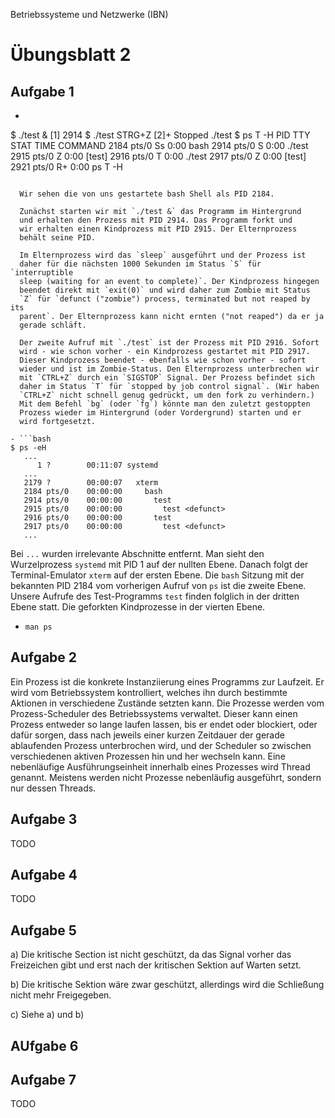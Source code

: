 Betriebssysteme und Netzwerke (IBN)

# Übungsblatt 2

## Aufgabe 1

- ```bash
$ ./test &
[1] 2914
$ ./test
STRG+Z
[2]+  Stopped                 ./test
$ ps T -H
    PID TTY      STAT   TIME COMMAND
   2184 pts/0    Ss     0:00 bash
   2914 pts/0    S      0:00   ./test
   2915 pts/0    Z      0:00     [test] <defunct>
   2916 pts/0    T      0:00   ./test
   2917 pts/0    Z      0:00     [test] <defunct>
   2921 pts/0    R+     0:00   ps T -H
```

  Wir sehen die von uns gestartete bash Shell als PID 2184.

  Zunächst starten wir mit `./test &` das Programm im Hintergrund
  und erhalten den Prozess mit PID 2914. Das Programm forkt und
  wir erhalten einen Kindprozess mit PID 2915. Der Elternprozess
  behält seine PID.

  Im Elternprozess wird das `sleep` ausgeführt und der Prozess ist
  daher für die nächsten 1000 Sekunden im Status `S` für `interruptible
  sleep (waiting for an event to complete)`. Der Kindprozess hingegen
  beendet direkt mit `exit(0)` und wird daher zum Zombie mit Status
  `Z` für `defunct ("zombie") process, terminated but not reaped by its
  parent`. Der Elternprozess kann nicht ernten ("not reaped") da er ja
  gerade schläft.

  Der zweite Aufruf mit `./test` ist der Prozess mit PID 2916. Sofort
  wird - wie schon vorher - ein Kindprozess gestartet mit PID 2917.
  Dieser Kindprozess beendet - ebenfalls wie schon vorher - sofort
  wieder und ist im Zombie-Status. Den Elternprozess unterbrechen wir
  mit `CTRL+Z` durch ein `SIGSTOP` Signal. Der Prozess befindet sich
  daher im Status `T` für `stopped by job control signal`. (Wir haben
  `CTRL+Z` nicht schnell genug gedrückt, um den fork zu verhindern.)
  Mit dem Befehl `bg` (oder `fg`) könnte man den zuletzt gestoppten
  Prozess wieder im Hintergrund (oder Vordergrund) starten und er
  wird fortgesetzt.

- ```bash
$ ps -eH
   ...
      1 ?        00:11:07 systemd
   ...
   2179 ?        00:00:07   xterm
   2184 pts/0    00:00:00     bash
   2914 pts/0    00:00:00       test
   2915 pts/0    00:00:00         test <defunct>
   2916 pts/0    00:00:00       test
   2917 pts/0    00:00:00         test <defunct>
   ...
```

  Bei `...` wurden irrelevante Abschnitte entfernt. Man sieht den
  Wurzelprozess `systemd` mit PID 1 auf der nullten Ebene. Danach
  folgt der Terminal-Emulator `xterm` auf der ersten Ebene. Die
  `bash` Sitzung mit der bekannten PID 2184 vom vorherigen Aufruf
  von `ps` ist die zweite Ebene. Unsere Aufrufe des Test-Programms
  `test` finden folglich in der dritten Ebene statt. Die geforkten
  Kindprozesse in der vierten Ebene.

- `man ps`

## Aufgabe 2

Ein Prozess ist die konkrete Instanziierung eines Programms zur Laufzeit. Er wird vom Betriebssystem kontrolliert, welches ihn durch bestimmte Aktionen in verschiedene Zustände setzten kann. Die Prozesse werden vom Prozess-Scheduler des Betriebssystems verwaltet. Dieser kann einen Prozess entweder so lange laufen lassen, bis er endet oder blockiert, oder dafür sorgen, dass nach jeweils einer kurzen Zeitdauer der gerade ablaufenden Prozess unterbrochen wird, und der Scheduler so zwischen verschiedenen aktiven Prozessen hin und her wechseln kann.
Eine nebenläufige Ausführungseinheit innerhalb eines Prozesses wird Thread genannt. Meistens werden nicht Prozesse nebenläufig ausgeführt, sondern nur dessen Threads.

## Aufgabe 3

TODO

## Aufgabe 4

TODO

## Aufgabe 5

a) Die kritische Section ist nicht geschützt, da das Signal vorher das Freizeichen gibt und erst nach der kritischen Sektion auf Warten setzt.

b) Die kritische Sektion wäre zwar geschützt, allerdings wird die Schließung nicht mehr Freigegeben.

c) Siehe a) und b)

## AUfgabe 6

## Aufgabe 7

TODO
